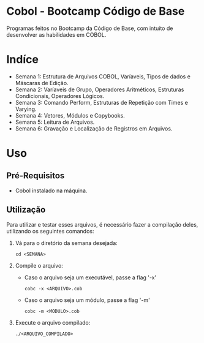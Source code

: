 # Cobol - Bootcamp Código de Base

Programas feitos no Bootcamp da Código de Base, com intuito de desenvolver as habilidades em COBOL.

# Indíce

- Semana 1: Estrutura de Arquivos COBOL, Varíaveis, Tipos de dados e Máscaras de Edição.
- Semana 2: Varíaveis de Grupo, Operadores Aritméticos, Estruturas Condicionais, Operadores Lógicos.
- Semana 3: Comando Perform, Estruturas de Repetição com Times e Varying.
- Semana 4: Vetores, Módulos e Copybooks.
- Semana 5: Leitura de Arquivos.
- Semana 6: Gravação e Localização de Registros em Arquivos.

# Uso

## Pré-Requisitos

- Cobol instalado na máquina.

## Utilização

Para utilizar e testar esses arquivos, é necessário fazer a compilação deles, utilizando os seguintes comandos:

1. Vá para o diretório da semana desejada:

    ```
    cd <SEMANA>
    ```

2. Compile o arquivo:

    - Caso o arquivo seja um executável, passe a flag '-x'
    
        ```
        cobc -x <ARQUIVO>.cob
        ```

    - Caso o arquivo seja um módulo, passe a flag '-m'
    
        ```
        cobc -m <MODULO>.cob
        ```

3. Execute o arquivo compilado:

    ```
    ./<ARQUIVO_COMPILADO>
    ```